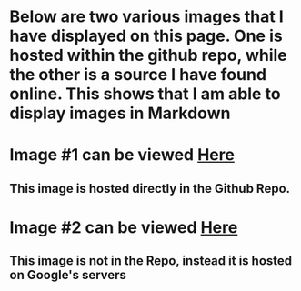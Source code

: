 # Below are two various images that I have displayed on this page. One is hosted within the github repo, while the other is a source I have found online. This shows that I am able to display images in Markdown

# Image #1 can be viewed [Here](https://github.com/GageSmith22/INFOTC-1000-Midterm/blob/main/Beach.jpg)
## This image is hosted directly in the Github Repo.

# Image #2 can be viewed [Here](https://www.google.com/search?q=Space&tbm=isch&ved=2ahUKEwjBn-ShjtH2AhUvlWoFHZZWD1EQ2-cCegQIABAA&oq=Space&gs_lcp=CgNpbWcQAzIHCCMQ7wMQJzIHCAAQsQMQQzIHCAAQsQMQQzIHCAAQsQMQQzIHCAAQsQMQQzIECAAQQzIECAAQQzIICAAQgAQQsQMyBwgAELEDEEMyCAgAEIAEELEDOgoIABCxAxCDARBDUABY5wNgsgRoAHAAeACAAVGIAbUCkgEBNJgBAKABAaoBC2d3cy13aXotaW1nwAEB&sclient=img&ei=qj01YsGiN6-qqtsPlq29iAU&bih=789&biw=1600)

## This image is not in the Repo, instead it is hosted on Google's servers
